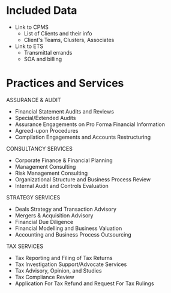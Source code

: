 
# Included Data
- Link to CPMS
	- List of Clients and their info
	- Client's Teams, Clusters, Associates
- Link to ETS
	- Transmittal errands
	- SOA and billing 
# Practices and Services

ASSURANCE & AUDIT
- Financial Statement Audits and Reviews
- Special/Extended Audits
- Assurance Engagements on Pro Forma Financial Information
- Agreed-upon Procedures
- Compilation Engagements and Accounts Restructuring

CONSULTANCY SERVICES
- Corporate Finance & Financial Planning
- Management Consulting
- Risk Management Consulting
- Organizational Structure and Business Process Review
- Internal Audit and Controls Evaluation

STRATEGY SERVICES
- Deals Strategy and Transaction Advisory
- Mergers & Acquisition Advisory
- Financial Due Diligence
- Financial Modelling and Business Valuation
- Accounting and Business Process Outsourcing

TAX SERVICES
- Tax Reporting and Filing of Tax Returns
- Tax Investigation Support/Advocate Services
- Tax Advisory, Opinion, and Studies
- Tax Compliance Review
- Application For Tax Refund and Request For Tax Rulings


